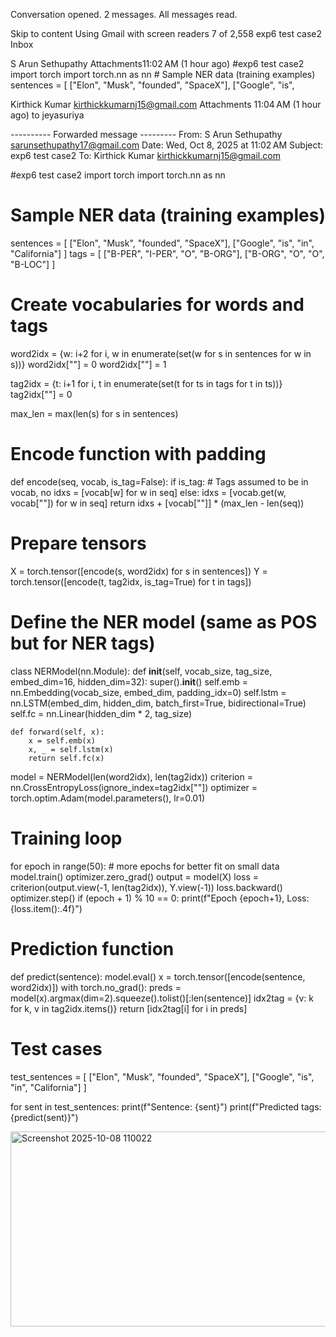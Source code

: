 Conversation opened. 2 messages. All messages read.

Skip to content
Using Gmail with screen readers
7 of 2,558
exp6 test case2
Inbox

S Arun Sethupathy
Attachments11:02 AM (1 hour ago)
#exp6 test case2 import torch import torch.nn as nn # Sample NER data (training examples) sentences = [ ["Elon", "Musk", "founded", "SpaceX"], ["Google", "is",

Kirthick Kumar <kirthickkumarnj15@gmail.com>
Attachments
11:04 AM (1 hour ago)
to jeyasuriya



---------- Forwarded message ---------
From: S Arun Sethupathy <sarunsethupathy17@gmail.com>
Date: Wed, Oct 8, 2025 at 11:02 AM
Subject: exp6 test case2
To: Kirthick Kumar <kirthickkumarnj15@gmail.com>


#exp6 test case2
import torch
import torch.nn as nn

# Sample NER data (training examples)
sentences = [
    ["Elon", "Musk", "founded", "SpaceX"],
    ["Google", "is", "in", "California"]
]
tags = [
    ["B-PER", "I-PER", "O", "B-ORG"],
    ["B-ORG", "O", "O", "B-LOC"]
]

# Create vocabularies for words and tags
word2idx = {w: i+2 for i, w in enumerate(set(w for s in sentences for w in s))}
word2idx["<PAD>"] = 0
word2idx["<UNK>"] = 1

tag2idx = {t: i+1 for i, t in enumerate(set(t for ts in tags for t in ts))}
tag2idx["<PAD>"] = 0

max_len = max(len(s) for s in sentences)

# Encode function with padding
def encode(seq, vocab, is_tag=False):
    if is_tag:
        # Tags assumed to be in vocab, no <UNK>
        idxs = [vocab[w] for w in seq]
    else:
        idxs = [vocab.get(w, vocab["<UNK>"]) for w in seq]
    return idxs + [vocab["<PAD>"]] * (max_len - len(seq))

# Prepare tensors
X = torch.tensor([encode(s, word2idx) for s in sentences])
Y = torch.tensor([encode(t, tag2idx, is_tag=True) for t in tags])

# Define the NER model (same as POS but for NER tags)
class NERModel(nn.Module):
    def __init__(self, vocab_size, tag_size, embed_dim=16, hidden_dim=32):
        super().__init__()
        self.emb = nn.Embedding(vocab_size, embed_dim, padding_idx=0)
        self.lstm = nn.LSTM(embed_dim, hidden_dim, batch_first=True, bidirectional=True)
        self.fc = nn.Linear(hidden_dim * 2, tag_size)

    def forward(self, x):
        x = self.emb(x)
        x, _ = self.lstm(x)
        return self.fc(x)

model = NERModel(len(word2idx), len(tag2idx))
criterion = nn.CrossEntropyLoss(ignore_index=tag2idx["<PAD>"])
optimizer = torch.optim.Adam(model.parameters(), lr=0.01)

# Training loop
for epoch in range(50):  # more epochs for better fit on small data
    model.train()
    optimizer.zero_grad()
    output = model(X)
    loss = criterion(output.view(-1, len(tag2idx)), Y.view(-1))
    loss.backward()
    optimizer.step()
    if (epoch + 1) % 10 == 0:
        print(f"Epoch {epoch+1}, Loss: {loss.item():.4f}")

# Prediction function
def predict(sentence):
    model.eval()
    x = torch.tensor([encode(sentence, word2idx)])
    with torch.no_grad():
        preds = model(x).argmax(dim=2).squeeze().tolist()[:len(sentence)]
    idx2tag = {v: k for k, v in tag2idx.items()}
    return [idx2tag[i] for i in preds]

# Test cases
test_sentences = [
    ["Elon", "Musk", "founded", "SpaceX"],
    ["Google", "is", "in", "California"]
]

for sent in test_sentences:
    print(f"Sentence: {sent}")
    print(f"Predicted tags: {predict(sent)}")

<img width="1071" height="312" alt="Screenshot 2025-10-08 110022" src="https://github.com/user-attachments/assets/56a6723a-0f05-42c3-a29e-1311af812791" />
